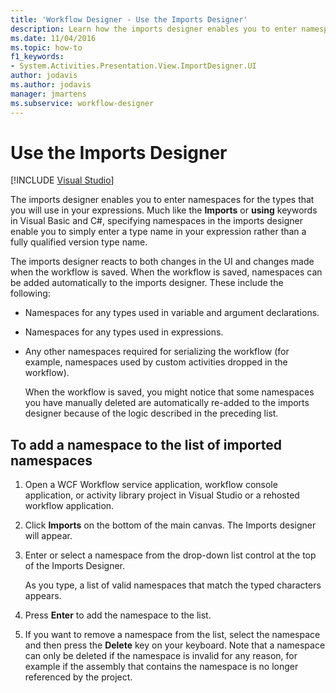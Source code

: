 ```yaml
---
title: 'Workflow Designer - Use the Imports Designer'
description: Learn how the imports designer enables you to enter namespaces for the types that you will use in your expressions.
ms.date: 11/04/2016
ms.topic: how-to
f1_keywords:
- System.Activities.Presentation.View.ImportDesigner.UI
author: jodavis
ms.author: jodavis
manager: jmartens
ms.subservice: workflow-designer
---
```

# Use the Imports Designer

 [!INCLUDE [Visual Studio](~/includes/applies-to-version/vs-windows-only.md)]

The imports designer enables you to enter namespaces for the types that you will use in your expressions. Much like the **Imports** or **using** keywords in Visual Basic and C#, specifying namespaces in the imports designer enable you to simply enter a type name in your expression rather than a fully qualified version type name.

The imports designer reacts to both changes in the UI and changes made when the workflow is saved. When the workflow is saved, namespaces can be added automatically to the imports designer. These include the following:

- Namespaces for any types used in variable and argument declarations.

- Namespaces for any types used in expressions.

- Any other namespaces required for serializing the workflow (for example, namespaces used by custom activities dropped in the workflow).

  When the workflow is saved, you might notice that some namespaces you have manually deleted are automatically re-added to the imports designer because of the logic described in the preceding list.

## To add a namespace to the list of imported namespaces

1. Open a WCF Workflow service application, workflow console application, or activity library project in Visual Studio or a rehosted workflow application.

2. Click **Imports** on the bottom of the main canvas. The Imports designer will appear.

3. Enter or select a namespace from the drop-down list control at the top of the Imports Designer.

     As you type, a list of valid namespaces that match the typed characters appears.

4. Press **Enter** to add the namespace to the list.

5. If you want to remove a namespace from the list, select the namespace and then press the **Delete** key on your keyboard. Note that a namespace can only be deleted if the namespace is invalid for any reason, for example if the assembly that contains the namespace is no longer referenced by the project.
